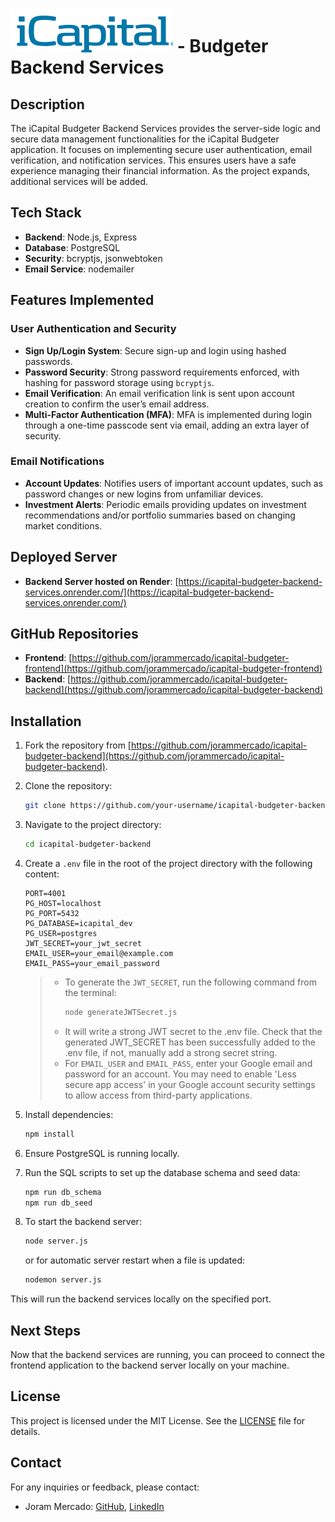 # <img src="./icapital-logo-full-name.svg" alt="iCapital Logo"> - Budgeter Backend Services

## Description

The iCapital Budgeter Backend Services provides the server-side logic and secure data management functionalities for the iCapital Budgeter application. It focuses on implementing secure user authentication, email verification, and notification services. This ensures users have a safe experience managing their financial information. As the project expands, additional services will be added.

## Tech Stack

- **Backend**: Node.js, Express
- **Database**: PostgreSQL
- **Security**: bcryptjs, jsonwebtoken
- **Email Service**: nodemailer

## Features Implemented

### User Authentication and Security
- **Sign Up/Login System**: Secure sign-up and login using hashed passwords.
- **Password Security**: Strong password requirements enforced, with hashing for password storage using `bcryptjs`.
- **Email Verification**: An email verification link is sent upon account creation to confirm the user’s email address.
- **Multi-Factor Authentication (MFA)**: MFA is implemented during login through a one-time passcode sent via email, adding an extra layer of security.

### Email Notifications
- **Account Updates**: Notifies users of important account updates, such as password changes or new logins from unfamiliar devices.
- **Investment Alerts**: Periodic emails providing updates on investment recommendations and/or portfolio summaries based on changing market conditions.

## Deployed Server
- **Backend Server hosted on Render**: [https://icapital-budgeter-backend-services.onrender.com/](https://icapital-budgeter-backend-services.onrender.com/)

## GitHub Repositories
- **Frontend**: [https://github.com/jorammercado/icapital-budgeter-frontend](https://github.com/jorammercado/icapital-budgeter-frontend)
- **Backend**: [https://github.com/jorammercado/icapital-budgeter-backend](https://github.com/jorammercado/icapital-budgeter-backend)

## Installation

1. Fork the repository from [https://github.com/jorammercado/icapital-budgeter-backend](https://github.com/jorammercado/icapital-budgeter-backend).

2. Clone the repository:
   ```bash
   git clone https://github.com/your-username/icapital-budgeter-backend.git
   ```

3. Navigate to the project directory:
   ```bash
   cd icapital-budgeter-backend
   ```

4. Create a `.env` file in the root of the project directory with the following content:
   ```
   PORT=4001
   PG_HOST=localhost
   PG_PORT=5432
   PG_DATABASE=icapital_dev
   PG_USER=postgres
   JWT_SECRET=your_jwt_secret
   EMAIL_USER=your_email@example.com
   EMAIL_PASS=your_email_password
   ```
   
   > - To generate the `JWT_SECRET`, run the following command from the terminal:
   >   ```sh
   >   node generateJWTSecret.js
   >   ```
   > - It will write a strong JWT secret to the .env file. Check that the generated JWT_SECRET has been successfully added to the .env file, if not, manually add a strong secret string.
   > - For `EMAIL_USER` and `EMAIL_PASS`, enter your Google email and password for an account. You may need to enable 'Less secure app access' in your Google account security settings to allow access from third-party applications.

5. Install dependencies:
   ```bash
   npm install
   ```

6. Ensure PostgreSQL is running locally.

7. Run the SQL scripts to set up the database schema and seed data:
   ```bash
   npm run db_schema
   npm run db_seed
   ```

8. To start the backend server:
   ```bash
   node server.js
   ```
   or for automatic server restart when a file is updated:
   ```bash
   nodemon server.js
   ```

This will run the backend services locally on the specified port.

## Next Steps
Now that the backend services are running, you can proceed to connect the frontend application to the backend server locally on your machine.

## License
This project is licensed under the MIT License. See the [LICENSE](https://opensource.org/license/mit) file for details.

## Contact
For any inquiries or feedback, please contact:

- Joram Mercado: [GitHub](https://github.com/jorammercado), [LinkedIn](https://www.linkedin.com/in/jorammercado)
